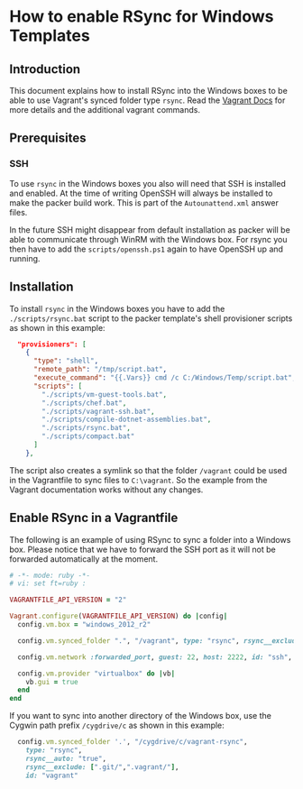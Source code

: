 # How to enable RSync for Windows Templates

## Introduction

This document explains how to install RSync into the Windows boxes to be able to use Vagrant's synced folder type `rsync`. Read the [Vagrant Docs](https://docs.vagrantup.com/v2/synced-folders/rsync.html) for more details and the additional vagrant commands.

## Prerequisites

### SSH

To use `rsync` in the Windows boxes you also will need that SSH is installed and enabled. At the time of writing OpenSSH will always be installed to make the packer build work. This is part of the `Autounattend.xml` answer files.

In the future SSH might disappear from default installation as packer will be able to communicate through WinRM with the Windows box. For rsync you then have to add the `scripts/openssh.ps1` again to have OpenSSH up and running.

## Installation

To install `rsync` in the Windows boxes you have to add the `./scripts/rsync.bat` script to the packer template's shell provisioner scripts as shown in this example:

```json
  "provisioners": [
    {
      "type": "shell",
      "remote_path": "/tmp/script.bat",
      "execute_command": "{{.Vars}} cmd /c C:/Windows/Temp/script.bat",
      "scripts": [
        "./scripts/vm-guest-tools.bat",
        "./scripts/chef.bat",
        "./scripts/vagrant-ssh.bat",
        "./scripts/compile-dotnet-assemblies.bat",
        "./scripts/rsync.bat",
        "./scripts/compact.bat"
      ]
    },
```

The script also creates a symlink so that the folder `/vagrant` could be used in the Vagrantfile to sync files to `C:\vagrant`. So the example from the Vagrant documentation works without any changes.

## Enable RSync in a Vagrantfile

The following is an example of using RSync to sync a folder into a Windows box. Please notice that we have to forward the SSH port as it will not be forwarded automatically at the moment.
```ruby
# -*- mode: ruby -*-
# vi: set ft=ruby :

VAGRANTFILE_API_VERSION = "2"

Vagrant.configure(VAGRANTFILE_API_VERSION) do |config|
  config.vm.box = "windows_2012_r2"

  config.vm.synced_folder ".", "/vagrant", type: "rsync", rsync__exclude: ".git/"

  config.vm.network :forwarded_port, guest: 22, host: 2222, id: "ssh", auto_correct: true

  config.vm.provider "virtualbox" do |vb|
    vb.gui = true
  end
end
```

If you want to sync into another directory of the Windows box, use the Cygwin path prefix `/cygdrive/c` as shown in this example:

```ruby
  config.vm.synced_folder '.', "/cygdrive/c/vagrant-rsync",
    type: "rsync",
    rsync__auto: "true",
    rsync__exclude: [".git/",".vagrant/"],
    id: "vagrant"
```
